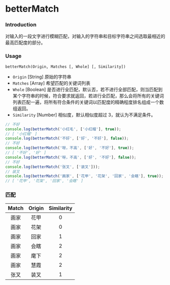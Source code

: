 # betterMatch

### Introduction
对输入的一段文字进行模糊匹配，对输入的字符串和目标字符串之间选取最相近的最高匹配度的部分。

### Usage

`betterMatch(Origin, Matches [, Whole] [, Similarity])`

- `Origin` [String] 原始的字符串
- `Matches` [Array] 希望匹配的关键词列表
- `Whole` [Boolean] 是否进行全匹配，默认否，若不进行全部匹配，则当匹配到某个字符串的时候，符合要求就返回，若进行全匹配，那么会将所有的关键词列表匹配一遍，将所有符合条件的关键词以匹配度的精确程度排名组成一个数组返回。
- `Similarity` [Number] 相似度，默认相似度超过 3，就认为不满足条件。

``` javascript
// 不好
console.log(betterMatch('小红毛', ['小红帽'], true));
// [ '小红帽' ]
console.log(betterMatch('不好', ['好', '不好'], false));
// 不好
console.log(betterMatch('呀，不高', ['好', '不好'], true));
// [ '不好', '好' ]
console.log(betterMatch('呀，不高', ['好', '不好'], false));
// 不好
console.log(betterMatch('张叉', ['装叉']));
// 装叉
console.log(betterMatch('画家', ['花甲', '花架', '回家', '会瞎'], true));
// [ '花甲', '花架', '回家', '会瞎' ]
```

### 匹配

|Match|Origin|Similarity|
|:---:|:---:|:---:|
|画家|花甲|0|
|画家|花架|0|
|画家|回家|1|
|画家|会瞎|2|
|画家|麾下|2|
|画家|慧霞|2|
|张叉|装叉|1|
